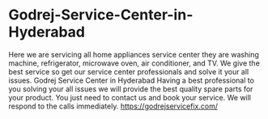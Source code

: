 # Godrej-Service-Center-in-Hyderabad
Here we are servicing all home appliances service center they are washing machine, refrigerator, microwave oven, air conditioner, and TV. We give the best service so get our service center professionals and solve it your all issues. Godrej Service Center in Hyderabad  Having a best professional to you solving your all issues we will provide the best quality spare parts for your product. You just need to contact us and book your service. We will respond to the calls immediately. https://godrejservicefix.com/
